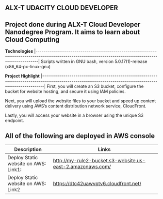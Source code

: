 __ALX-T UDACITY CLOUD DEVELOPER__
--------------------------------------------------------------------------------------------------------------------------------------------------------------- 
Project done during ALX-T Cloud Developer Nanodegree Program. It aims to learn about Cloud Computing
---------------------------------------------------------------------------------------------------------------------------------------------------------------

__Technologies__
|-------------------------------------------------------------------------------------------------------------------------------------------------------------|
 Scripts written in GNU bash, version 5.0.17(1)-release (x86_64-pc-linux-gnu) 
 
 __Project Highlight__
|-------------------------------------------------------------------------------------------------------------------------------------------------------------|
First, you will create an S3 bucket, configure the bucket for website hosting, and secure it using IAM policies.

Next, you will upload the website files to your bucket and speed up content delivery using AWS’s content distribution network service, CloudFront.

Lastly, you will access your website in a browser using the unique S3 endpoint.
                                                                                                                    
                                                                                                                                      
 All of the following are deployed in AWS console
---------------------------------------------------------------------------------------------------------------------------------------------------------------
|__Description__	          |    __Links__ |
|---------------------- | -------------------------------------------------------------------------------------------------------------------------------------
|Deploy Static website on AWS: Link1: | http://my-rule2-bucket.s3-website.us-east-2.amazonaws.com/ 
|Deploy Static website on AWS: Link2  | https://dtc42uawvptv6.cloudfront.net/ 




